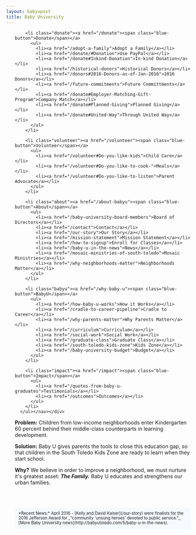 ```yaml
---
layout: babyupost
title: Baby University
---
```


<div class="homepage-dropdown"><nav><ul>

        <li class="donate"><a href="/donate"><span class="blue-button">Donate</span></a>
          <ul>
            <li><a href="/adopt-a-family">Adopt a Family</a></li>
            <li><a href="/donate/#Donation">Use PayPal</a></li>
            <li><a href="/donate#Inkind-Donation">In-kind Donation</a></li>
            <li><a href="/historical-donors">Historical Donors</a></li>
            <li><a href="/donors#2016-Donors-as-of-Jan-2016">2016 Donors</a></li>
            <li><a href="/future-commitments">Future Committments</a></li>
            <li><a href="/donate#Employer-Matching-Gift-Program">Company Match</a></li>
            <li><a href="/donate#Planned-Giving">Planned Giving</a></li>
            <li><a href="/donate#United-Way">Through United Way</a></li>
          </ul>   
        </li>

        <li class="volunteer"><a href="/volunteer"><span class="blue-button">Volunteer</span></a>
          <ul>
            <li><a href="/volunteer#Do-you-like-kids">Child Care</a></li>
            <li><a href="/volunteer#Do-you-like-to-cook-">Meals</a></li>
            <li><a href="/volunteer#Do-you-like-to-listen">Parent Advocate</a></li>
          </ul>
        </li>

        <li class="about"><a href="/about-babyu"><span class="blue-button">About</span></a>
          <ul>
            <li><a href="/baby-university-board-members">Board of Directors</a></li>
            <li><a href="/contact">Contact</a></li>
            <li><a href="/our-story">Our Story</a></li>
            <li><a href="/mission-statement">Mission Statement</a></li>
            <li><a href="/how-to-signup">Enroll for Classes</a></li>
            <li><a href="/baby-u-in-the-news">News</a></li>
            <li><a href="/mosaic-ministries-of-south-toledo">Mosaic Ministries</a></li>
            <li><a href="/why-neighborhoods-matter">Neighborhoods Matter</a></li>
          </ul>
        </li>

        <li class="babyu"><a href="/why-baby-u"><span class="blue-button">BabyU</span></a>
          <ul>
            <li><a href="/how-baby-u-works">How it Works</a></li>
            <li><a href="/cradle-to-career-pipeline">Cradle to Career</a></li>
            <li><a href="/why-parents-matter">Why Parents Matter</a></li>
            <li><a href="/curriculum">Curriculum</a></li>
            <li><a href="/social-work">Social Work</a></li>
            <li><a href="/graduate-class">Graduate Class</a></li>
            <li><a href="/south-toledo-kids-zone">Kids Zone</a></li>
            <li><a href="/baby-university-budget">Budget</a></li>
          </ul>
        </li>

        <li class="impact"><a href="/impact"><span class="blue-button">Impact</span></a>
          <ul>
            <li><a href="/quotes-from-baby-u-graduates">Testimonials</a></li>
            <li><a href="/outcomes">Outcomes</a></li>
          </ul>
        </li>
      </ul></nav></div>



**Problem:** Children from low-income neighborhoods enter Kindergarten 60 percent behind their middle-class counterparts in learning development.

**Solution:** Baby U gives parents the tools to close this education gap, so that children in the South Toledo Kids Zone are ready to learn when they start school.

**Why?** We believe in order to improve a neighborhood, we must nurture it's greatest asset: **_The Family._** Baby U educates and strengthens our urban families.



<div markdown="1" style="background:#f5faff;padding:10px;margin-top:60px;font-size:80%;line-height:120%;">*Recent News:* April 2016 - [Kelly and David Kaiser](/our-story) were finalists for the 2016 Jefferson Award for _"community 'unsung heroes' devoted to public service."_ [More Baby University news](http://babyutoledo.com/5/baby-u-in-the-news).
</div>
